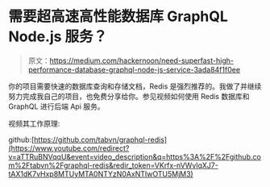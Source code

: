 # 需要超高速高性能数据库 GraphQL Node.js 服务？

> 原文：<https://medium.com/hackernoon/need-superfast-high-performance-database-graphql-node-js-service-3ada84f1f0ee>

你的项目需要快速的数据库查询和存储文档，Redis 是强烈推荐的。我做了并继续努力完成我自己的项目，也免费分享给你。参见视频如何使用 Redis 数据库和 GraphQL 进行后端 Api 服务。

视频其工作原理:

github:[https://github.com/tabvn/graphql-redis](https://www.youtube.com/redirect?v=aTTRuBNVqqU&event=video_description&q=https%3A%2F%2Fgithub.com%2Ftabvn%2Fgraphql-redis&redir_token=VKrfx-nVWvlqXJ7-tAX1dK7vHxp8MTUyMTA0NTYzN0AxNTIwOTU5MjM3)